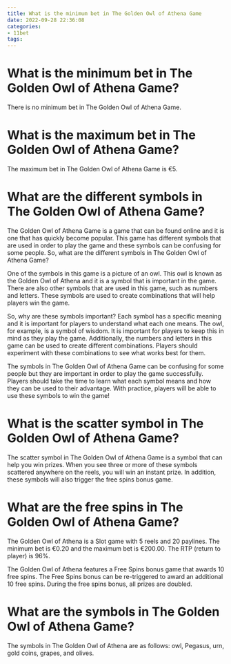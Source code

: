 ```yaml
---
title: What is the minimum bet in The Golden Owl of Athena Game
date: 2022-09-28 22:36:08
categories:
- 11bet
tags:
---
```



#  What is the minimum bet in The Golden Owl of Athena Game?

There is no minimum bet in The Golden Owl of Athena Game.

#  What is the maximum bet in The Golden Owl of Athena Game?

The maximum bet in The Golden Owl of Athena Game is €5.

#  What are the different symbols in The Golden Owl of Athena Game?

The Golden Owl of Athena Game is a game that can be found online and it is one that has quickly become popular. This game has different symbols that are used in order to play the game and these symbols can be confusing for some people. So, what are the different symbols in The Golden Owl of Athena Game?

One of the symbols in this game is a picture of an owl. This owl is known as the Golden Owl of Athena and it is a symbol that is important in the game. There are also other symbols that are used in this game, such as numbers and letters. These symbols are used to create combinations that will help players win the game.

So, why are these symbols important? Each symbol has a specific meaning and it is important for players to understand what each one means. The owl, for example, is a symbol of wisdom. It is important for players to keep this in mind as they play the game. Additionally, the numbers and letters in this game can be used to create different combinations. Players should experiment with these combinations to see what works best for them.

The symbols in The Golden Owl of Athena Game can be confusing for some people but they are important in order to play the game successfully. Players should take the time to learn what each symbol means and how they can be used to their advantage. With practice, players will be able to use these symbols to win the game!

#  What is the scatter symbol in The Golden Owl of Athena Game?

The scatter symbol in The Golden Owl of Athena Game is a symbol that can help you win prizes. When you see three or more of these symbols scattered anywhere on the reels, you will win an instant prize. In addition, these symbols will also trigger the free spins bonus game.

#  What are the free spins in The Golden Owl of Athena Game?

The Golden Owl of Athena is a Slot game with 5 reels and 20 paylines. The minimum bet is €0.20 and the maximum bet is €200.00. The RTP (return to player) is 96%.

The Golden Owl of Athena features a Free Spins bonus game that awards 10 free spins. The Free Spins bonus can be re-triggered to award an additional 10 free spins. During the free spins bonus, all prizes are doubled.

# What are the symbols in The Golden Owl of Athena Game?

The symbols in The Golden Owl of Athena are as follows: owl, Pegasus, urn, gold coins, grapes, and olives.
